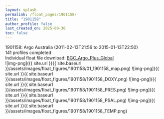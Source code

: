 ```yaml
---
layout: splash
permalink: /float_pages/1901158/
title: "1901158"
author_profile: false
last_created_on: 2025-09-30
toc: false
---
```

 
1901158: Argo Australia (2011-02-13T21:56 to 2015-01-13T22:50)\
141 profiles completed\
Individual float file download: [BGC_Argo_Plus_Global](https://ftp.soest.hawaii.edu/bgc_argo_plus/Individual_Floats/outliers_removed/1901158_Sprof_processed.nc)\
![img-png]({{ site.url }}{{ site.baseurl }}/assets/images/float_figures/1901158/01_1901158_map.png)
![img-png]({{ site.url }}{{ site.baseurl }}/assets/images/float_figures/1901158/1901158_DOXY.png)
![img-png]({{ site.url }}{{ site.baseurl }}/assets/images/float_figures/1901158/1901158_PRES.png)
![img-png]({{ site.url }}{{ site.baseurl }}/assets/images/float_figures/1901158/1901158_PSAL.png)
![img-png]({{ site.url }}{{ site.baseurl }}/assets/images/float_figures/1901158/1901158_TEMP.png)

